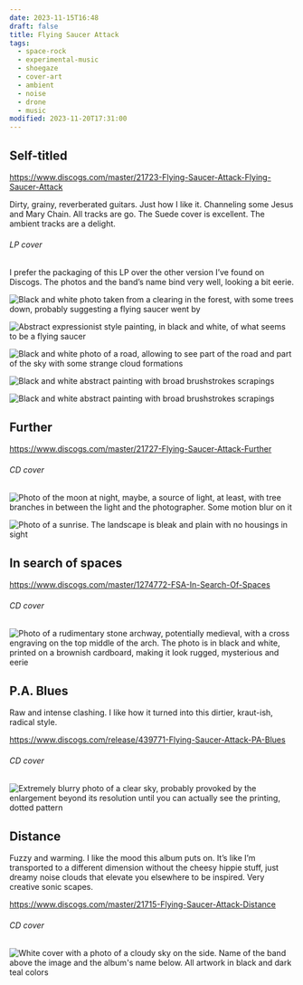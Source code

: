```yaml
---
date: 2023-11-15T16:48
draft: false
title: Flying Saucer Attack
tags:
  - space-rock
  - experimental-music
  - shoegaze
  - cover-art
  - ambient
  - noise
  - drone
  - music
modified: 2023-11-20T17:31:00
---
```

## Self-titled

https://www.discogs.com/master/21723-Flying-Saucer-Attack-Flying-Saucer-Attack

Dirty, grainy, reverberated guitars. Just how I like it. Channeling some Jesus and Mary Chain. All tracks are go. The Suede cover is excellent. The ambient tracks are a delight.

###### LP cover

I prefer the packaging of this LP over the other version I’ve found on Discogs. The photos and the band’s name bind very well, looking a bit eerie.

![Black and white photo taken from a clearing in the forest, with some trees down, probably suggesting a flying saucer went by](../attachment/image/flying_saucer_attack-1700067242780.jpeg)

![Abstract expressionist style painting, in black and white, of what seems to be a flying saucer](../attachment/image/flying_saucer_attack-1700067475635.jpeg)

![Black and white photo of a road, allowing to see part of the road and part of the sky with some strange cloud formations](../attachment/image/flying_saucer_attack-1700067487887.jpeg)

![Black and white abstract painting with broad brushstrokes scrapings](../attachment/image/flying_saucer_attack-1700067503276.jpeg)

![Black and white abstract painting with broad brushstrokes scrapings](../attachment/image/flying_saucer_attack-1700067512893.jpeg)

## Further

https://www.discogs.com/master/21727-Flying-Saucer-Attack-Further

###### CD cover

![Photo of the moon at night, maybe, a source of light, at least, with tree branches in between the light and the photographer. Some motion blur on it](../attachment/image/flying_saucer_attack-1700128147158.jpeg)

![Photo of a sunrise. The landscape is bleak and plain with no housings in sight](../attachment/image/flying_saucer_attack-1700128136964.jpeg)

## In search of spaces

https://www.discogs.com/master/1274772-FSA-In-Search-Of-Spaces
###### CD cover

![Photo of a rudimentary stone archway, potentially medieval, with a cross engraving on the top middle of the arch. The photo is in black and white, printed on a brownish cardboard, making it look rugged, mysterious and eerie](../attachment/image/flying_saucer_attack-1700153261777.jpeg)

## P.A. Blues

Raw and intense clashing. I like how it turned into this dirtier, kraut-ish, radical style.

https://www.discogs.com/release/439771-Flying-Saucer-Attack-PA-Blues

###### CD cover

![Extremely blurry photo of a clear sky, probably provoked by the enlargement beyond its resolution until you can actually see the printing, dotted pattern](../attachment/vsc-paste/flying_saucer_attack-231120155206.png)

## Distance

Fuzzy and warming. I like the mood this album puts on. It’s like I’m transported to a different dimension without the cheesy hippie stuff, just dreamy noise clouds that elevate you elsewhere to be inspired. Very creative sonic scapes.

https://www.discogs.com/master/21715-Flying-Saucer-Attack-Distance

###### CD cover

![White cover with a photo of a cloudy sky on the side. Name of the band above the image and the album's name below. All artwork in black and dark teal colors](../attachment/vsc-paste/flying_saucer_attack-231120172736.png)